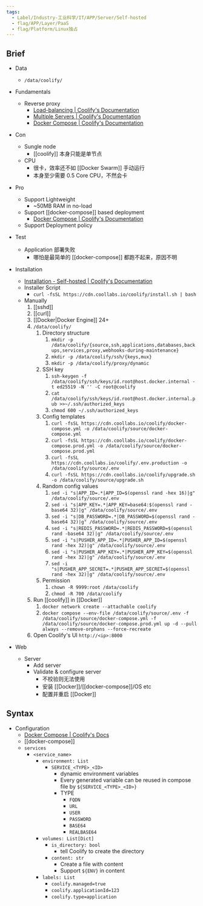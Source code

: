 ```yaml
---
tags:
  - Label/Industry-工业科学/IT/APP/Server/Self-hosted
  - flag/APP/Layer/PaaS
  - flag/Platform/Linux独占
---
```


## Brief

- Data
    - `/data/coolify/`

- Fundamentals
    - Reverse proxy
        - [Load-balancing | Coolify's Documentation](https://coolify.io/docs/knowledge-base/traefik/load-balancing)
        - [Multiple Servers | Coolify's Documentation](https://coolify.io/docs/knowledge-base/server/multiple-servers)
        - [Docker Compose | Coolify's Documentation](https://coolify.io/docs/knowledge-base/docker/compose)

- Con
    - Sungle node
        - [[coolify]] 本身只能是单节点
    - CPU
        - 很卡，效率还不如 [[Docker Swarm]] 手动运行
        - 本身至少需要 0.5 Core CPU，不然会卡

- Pro
    - Support Lightweight
        - ~50MB RAM in no-load
    - Support [[docker-compose]] based deployment
        - [Docker Compose | Coolify's Documentation](https://coolify.io/docs/knowledge-base/docker/compose)
    - Support Deployment policy

- Test
    - Application 部署失败
        - 哪怕是最简单的 [[docker-compose]] 都跑不起来，原因不明

- Installation
    - [Installation - Self-hosted | Coolify's Documentation](https://coolify.io/docs/installation)
    - Installer Script
        - `curl -fsSL https://cdn.coollabs.io/coolify/install.sh | bash`
    - Manually
        1. [[sshd]]
        2. [[curl]]
        3. [[Docker|Docker Engine]] 24+
        4. `/data/coolify/`
            1. Directory structure
                1. `mkdir -p /data/coolify/{source,ssh,applications,databases,backups,services,proxy,webhooks-during-maintenance}`
                2. `mkdir -p /data/coolify/ssh/{keys,mux}`
                3. `mkdir -p /data/coolify/proxy/dynamic`
            2. SSH key
                1. `ssh-keygen -f /data/coolify/ssh/keys/id.root@host.docker.internal -t ed25519 -N '' -C root@coolify`
                2. `cat /data/coolify/ssh/keys/id.root@host.docker.internal.pub >>~/.ssh/authorized_keys`
                3. `chmod 600 ~/.ssh/authorized_keys`
            3. Config templates
                1. `curl -fsSL https://cdn.coollabs.io/coolify/docker-compose.yml -o /data/coolify/source/docker-compose.yml`
                2. `curl -fsSL https://cdn.coollabs.io/coolify/docker-compose.prod.yml -o /data/coolify/source/docker-compose.prod.yml`
                3. `curl -fsSL https://cdn.coollabs.io/coolify/.env.production -o /data/coolify/source/.env`
                4. `curl -fsSL https://cdn.coollabs.io/coolify/upgrade.sh -o /data/coolify/source/upgrade.sh`
            4. Random config values
                1. `sed -i "s|APP_ID=.*|APP_ID=$(openssl rand -hex 16)|g" /data/coolify/source/.env`
                2. `sed -i "s|APP_KEY=.*|APP_KEY=base64:$(openssl rand -base64 32)|g" /data/coolify/source/.env`
                3. `sed -i "s|DB_PASSWORD=.*|DB_PASSWORD=$(openssl rand -base64 32)|g" /data/coolify/source/.env`
                4. `sed -i "s|REDIS_PASSWORD=.*|REDIS_PASSWORD=$(openssl rand -base64 32)|g" /data/coolify/source/.env`
                5. `sed -i "s|PUSHER_APP_ID=.*|PUSHER_APP_ID=$(openssl rand -hex 32)|g" /data/coolify/source/.env`
                6. `sed -i "s|PUSHER_APP_KEY=.*|PUSHER_APP_KEY=$(openssl rand -hex 32)|g" /data/coolify/source/.env`
                7. `sed -i "s|PUSHER_APP_SECRET=.*|PUSHER_APP_SECRET=$(openssl rand -hex 32)|g" /data/coolify/source/.env`
            5. Permission
                1. `chown -R 9999:root /data/coolify`
                2. `chmod -R 700 /data/coolify`
        5. Run [[coolify]] in [[Docker]]
            1. `docker network create --attachable coolify`
            2. `docker compose --env-file /data/coolify/source/.env -f /data/coolify/source/docker-compose.yml -f /data/coolify/source/docker-compose.prod.yml up -d --pull always --remove-orphans --force-recreate`
        6. Open Coolify's UI `http://<ip>:8000`

- Web
    - Server
        - Add server
        - Validate & configure server
            - 不校验则无法使用
            - 安装 [[Docker]]/[[docker-compose]]/OS etc
            - 配置并重启 [[Docker]]

## Syntax

- Configuration
    - [Docker Compose | Coolify's Docs](https://coolify.io/docs/knowledge-base/docker/compose#coolifys-magic-environment-variables)
    - [[docker-compose]]
    - `services`
        - `<service_name>`
            - `environment: List`
                - `SERVICE_<TYPE>_<ID>`
                    - dynamic environment variables
                    - Every generated variable can be reused in compose file by `${SERVICE_<TYPE>_<ID>}`
                    - TYPE
                        - `FQDN`
                        - `URL`
                        - `USER`
                        - `PASSWORD`
                        - `BASE64`
                        - `REALBASE64`
            - `volumes: List[Dict]`
                - `is_directory: bool`
                    - tell Coolify to create the directory
                - `content: str`
                    - Create a file with content
                    - Support `${ENV}` in content
            - `labels: List`
                - `coolify.managed=true`
                - `coolify.applicationId=123`
                - `coolify.type=application`
